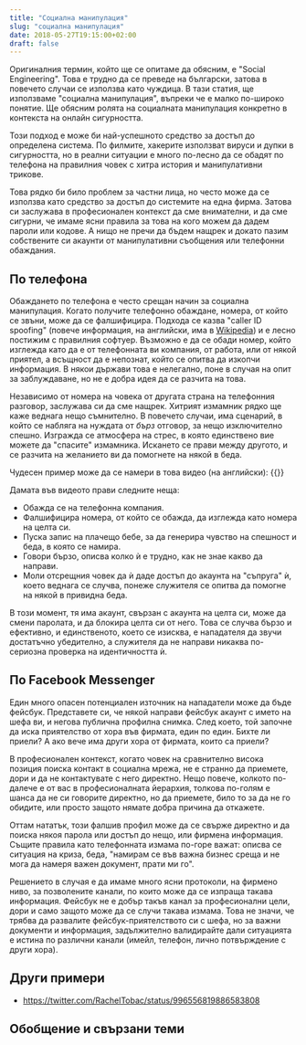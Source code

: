 ```yaml
---
title: "Социална манипулация"
slug: "социална манипулация"
date: 2018-05-27T19:15:00+02:00
draft: false
---
```


Оригиналния термин, който ще се опитаме да обясним, е "Social Engineering". Това е трудно да се преведе на български, затова в повечето случаи се използва като чуждица. В тази статия, ще използваме "социална манипулация", въпреки че е малко по-широко понятие. Ще обясним ролята на социалната манипулация конкретно в контекста на онлайн сигурността.

Този подход е може би най-успешното средство за достъп до определена система. По филмите, хакерите използват вируси и дупки в сигурността, но в реални ситуации е много по-лесно да се обадят по телефона на правилния човек с хитра история и манипулативни трикове.

Това рядко би било проблем за частни лица, но често може да се използва като средство за достъп до системите на една фирма. Затова си заслужава в професионален контекст да сме внимателни, и да сме сигурни, че имаме ясни правила за това на кого можем да дадем пароли или кодове. А нищо не пречи да бъдем нащрек и докато пазим собствените си акаунти от манипулативни съобщения или телефонни обаждания.

## По телефона

Обаждането по телефона е често срещан начин за социална манипулация. Когато получите телефонно обаждане, номера, от който се звъни, може да се фалшифицира. Подхода се казва "caller ID spoofing" (повече информация, на английски, има в [Wikipedia](https://en.wikipedia.org/wiki/Caller_ID_spoofing)) и е лесно постижим с правилния софтуер. Възможно е да се обади номер, който изглежда като да е от телефонната ви компания, от работа, или от някой приятел, а всъщност да е непознат, който се опитва да изкопчи информация. В някои държави това е нелегално, поне в случая на опит за заблуждаване, но не е добра идея да се разчита на това.

Независимо от номера на човека от другата страна на телефонния разговор, заслужава си да сме нащрек. Хитрият измамник рядко ще каже веднага нещо съмнително. В повечето случаи, има сценарий, в който се набляга на нуждата от *бърз* отговор, за нещо изключително спешно. Изгражда се атмосфера на стрес, в която единствено вие можете да "спасите" измамника. Искането се прави между другото, и се разчита на желанието ви да помогнете на някой в беда.

Чудесен пример може да се намери в това видео (на английски): {{<youtube lc7scxvKQOo>}}

Дамата във видеото прави следните неща:

- Обажда се на телефонна компания.
- Фалшифицира номера, от който се обажда, да изглежда като номера на целта си.
- Пуска запис на плачещо бебе, за да генерира чувство на спешност и беда, в която се намира.
- Говори бързо, описва колко ѝ е трудно, как не знае какво да направи.
- Моли отсрещния човек да ѝ даде достъп до акаунта на "съпруга" ѝ, което веднага се случва, понеже служителя се опитва да помогне на някой в привидна беда.

В този момент, тя има акаунт, свързан с акаунта на целта си, може да смени паролата, и да блокира целта си от него. Това се случва бързо и ефективно, и единственото, което се изисква, е нападателя да звучи достатъчно убедително, а служителя да не направи никаква по-сериозна проверка на идентичността ѝ.

## По Facebook Messenger

Един много опасен потенциален източник на нападатели може да бъде фейсбук. Представете си, че някой направи фейсбук акаунт с името на шефа ви, и негова публична профилна снимка. След което, той започне да иска приятелство от хора във фирмата, един по един. Бихте ли приели? А ако вече има други хора от фирмата, които са приели?

В професионален контекст, когато човек на сравнително висока позиция поиска контакт в социална мрежа, не е странно да приемете, дори и да не контактувате с него директно. Нещо повече, колкото по-далече е от вас в професионалната йерархия, толкова по-голям е шанса да не си говорите директно, но да приемете, било то за да не го обидите, или просто защото нямате добра причина да откажете.

Оттам нататък, този фалшив профил може да се свърже директно и да поиска някоя парола или достъп до нещо, или фирмена информация. Същите правила като телефонната измама по-горе важат: описва се ситуация на криза, беда, "намирам се във важна бизнес среща и не мога да намеря важен документ, прати ми го".

Решението в случая е да имаме много ясни протоколи, на фирмено ниво, за позволените канали, по които може да се изпраща такава информация. Фейсбук не е добър такъв канал за професионални цели, дори и само защото може да се случи такава измама. Това не значи, че трябва да развалите фейсбук-приятелството си с шефа, но за важни документи и информация, задължително валидирайте дали ситуацията е истина по различни канали (имейл, телефон, лично потвърждение с други хора).

## Други примери

- https://twitter.com/RachelTobac/status/996556819886583808

## Обобщение и свързани теми
